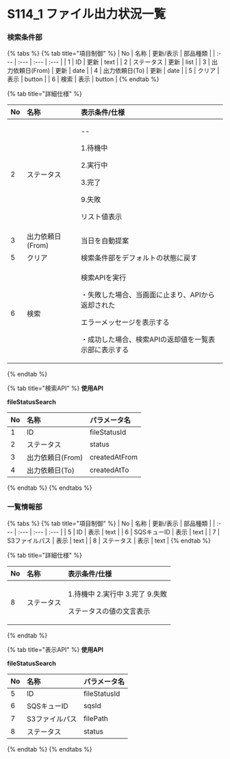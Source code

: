 # S114\_1 ファイル出力状況一覧

### 検索条件部

{% tabs %}
{% tab title="項目制御" %}
| No | 名称 | 更新/表示 | 部品種類 |
| :--- | :--- | :--- | :--- |
| 1 | ID | 更新 | text |
| 2 | ステータス | 更新 | list |
| 3 | 出力依頼日\(From\) | 更新 | date |
| 4 | 出力依頼日\(To\) | 更新 | date |
| 5 | クリア | 表示 | button |
| 6 | 検索 | 表示 | button |
{% endtab %}

{% tab title="詳細仕様" %}
<table>
  <thead>
    <tr>
      <th style="text-align:left">No</th>
      <th style="text-align:left">名称</th>
      <th style="text-align:left">表示条件/仕様</th>
    </tr>
  </thead>
  <tbody>
    <tr>
      <td style="text-align:left">2</td>
      <td style="text-align:left">ステータス</td>
      <td style="text-align:left">
        <p>--</p>
        <p>1.待機中</p>
        <p>2.実行中</p>
        <p>3.完了</p>
        <p>9.失敗</p>
        <p>リスト値表示</p>
      </td>
    </tr>
    <tr>
      <td style="text-align:left">3</td>
      <td style="text-align:left">出力依頼日(From)</td>
      <td style="text-align:left">当日を自動提案</td>
    </tr>
    <tr>
      <td style="text-align:left">5</td>
      <td style="text-align:left">クリア</td>
      <td style="text-align:left">検索条件部をデフォルトの状態に戻す</td>
    </tr>
    <tr>
      <td style="text-align:left">6</td>
      <td style="text-align:left">検索</td>
      <td style="text-align:left">
        <p>検索APIを実行</p>
        <p>・失敗した場合、当画面に止まり、APIから返却された</p>
        <p>エラーメッセージを表示する</p>
        <p>・成功した場合、検索APIの返却値を一覧表示部に表示する</p>
      </td>
    </tr>
  </tbody>
</table>
{% endtab %}

{% tab title="検索API" %}
**使用API**

**fileStatusSearch**

| No | 名称 | パラメータ名 |
| :--- | :--- | :--- |
| 1 | ID | fileStatusId |
| 2 | ステータス | status |
| 3 | 出力依頼日\(From\) | createdAtFrom |
| 4 | 出力依頼日\(To\) | createdAtTo |
{% endtab %}
{% endtabs %}

### 一覧情報部

{% tabs %}
{% tab title="項目制御" %}
| No | 名称 | 更新/表示 | 部品種類 |
| :--- | :--- | :--- | :--- |
| 5 | ID | 表示 | text |
| 6 | SQSキューID | 表示 | text |
| 7 | S3ファイルパス | 表示 | text |
| 8 | ステータス | 表示 | text |
{% endtab %}

{% tab title="詳細仕様" %}
<table>
  <thead>
    <tr>
      <th style="text-align:left">No</th>
      <th style="text-align:left">名称</th>
      <th style="text-align:left">表示条件/仕様</th>
    </tr>
  </thead>
  <tbody>
    <tr>
      <td style="text-align:left">8</td>
      <td style="text-align:left">ステータス</td>
      <td style="text-align:left">
        <p>1.待機中 2.実行中 3.完了 9.失敗</p>
        <p>ステータスの値の文言表示</p>
      </td>
    </tr>
  </tbody>
</table>
{% endtab %}

{% tab title="表示API" %}
**使用API**

**fileStatusSearch**

| No | 名称 | パラメータ名 |
| :--- | :--- | :--- |
| 5 | ID | fileStatusId |
| 6 | SQSキューID | sqsId |
| 7 | S3ファイルパス | filePath |
| 8 | ステータス | status |
{% endtab %}
{% endtabs %}

